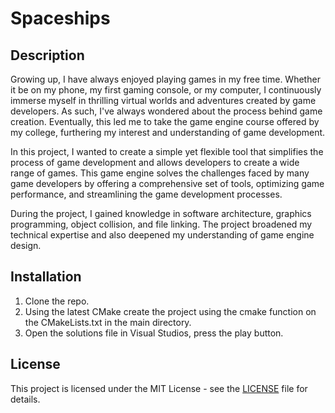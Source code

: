 # Spaceships

## Description

Growing up, I have always enjoyed playing games in my free time. Whether it be on my phone, my first gaming console, or my computer,
I continuously immerse myself in thrilling virtual worlds and adventures created by game developers. As such, I've always wondered about
the process behind game creation. Eventually, this led me to take the game engine course offered by my college, furthering my interest and understanding of game development.

In this project, I wanted to create a simple yet flexible tool that simplifies the process of game development and allows developers to create a wide range of games.
This game engine solves the challenges faced by many game developers by offering a comprehensive set of tools, optimizing game performance, and streamlining the game development processes.

During the project, I gained knowledge in software architecture, graphics programming, object collision, and file linking.
The project broadened my technical expertise and also deepened my understanding of game engine design.

## Installation

1) Clone the repo.
2) Using the latest CMake create the project using the cmake function on the CMakeLists.txt in the main directory.
3) Open the solutions file in Visual Studios, press the play button.


## License

This project is licensed under the MIT License - see the [LICENSE](LICENSE) file for details.
